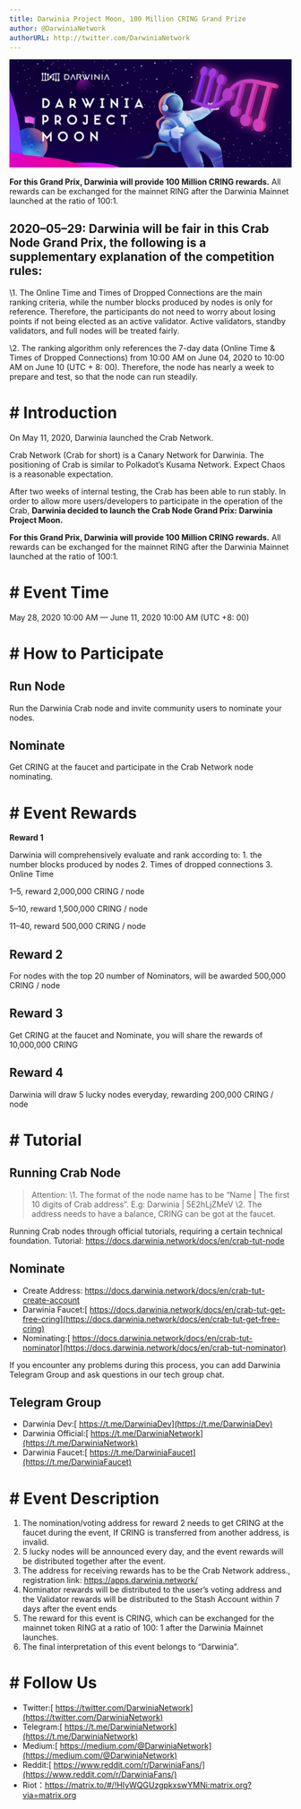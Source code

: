 ```yaml
---
title: Darwinia Project Moon, 100 Million CRING Grand Prize
author: @DarwiniaNetwork
authorURL: http://twitter.com/DarwiniaNetwork
---
```


![](assets/2020-06-01-darwinia-project-moon.png)

**For this Grand Prix, Darwinia will provide 100 Million CRING rewards.** All rewards can be exchanged for the mainnet RING after the Darwinia Mainnet launched at the ratio of 100:1.

<!--truncate-->

## 2020–05–29: Darwinia will be fair in this Crab Node Grand Prix, the following is a supplementary explanation of the competition rules:

\1. The Online Time and Times of Dropped Connections are the main ranking criteria, while the number blocks produced by nodes is only for reference. Therefore, the participants do not need to worry about losing points if not being elected as an active validator. Active validators, standby validators, and full nodes will be treated fairly.

\2. The ranking algorithm only references the 7-day data (Online Time & Times of Dropped Connections) from 10:00 AM on June 04, 2020 to 10:00 AM on June 10 (UTC + 8: 00). Therefore, the node has nearly a week to prepare and test, so that the node can run steadily.

# # Introduction

On May 11, 2020, Darwinia launched the Crab Network.

Crab Network (Crab for short) is a Canary Network for Darwinia. The positioning of Crab is similar to Polkadot’s Kusama Network. Expect Chaos is a reasonable expectation.

After two weeks of internal testing, the Crab has been able to run stably. In order to allow more users/developers to participate in the operation of the Crab, **Darwinia decided to launch the Crab Node Grand Prix: Darwinia Project Moon.**

**For this Grand Prix, Darwinia will provide 100 Million CRING rewards.** All rewards can be exchanged for the mainnet RING after the Darwinia Mainnet launched at the ratio of 100:1.

# # Event Time

May 28, 2020 10:00 AM — June 11, 2020 10:00 AM (UTC +8: 00)

# # How to Participate

## Run Node

Run the Darwinia Crab node and invite community users to nominate your nodes.

## Nominate

Get CRING at the faucet and participate in the Crab Network node nominating.

# # Event Rewards

**Reward 1**

Darwinia will comprehensively evaluate and rank according to: 1. the number blocks produced by nodes 2. Times of dropped connections 3. Online Time

1–5, reward 2,000,000 CRING / node

5–10, reward 1,500,000 CRING / node

11–40, reward 500,000 CRING / node

## **Reward 2**

For nodes with the top 20 number of Nominators, will be awarded 500,000 CRING / node

## **Reward 3**

Get CRING at the faucet and Nominate, you will share the rewards of 10,000,000 CRING

## **Reward 4**

Darwinia will draw 5 lucky nodes everyday, rewarding 200,000 CRING / node

# # Tutorial

## Running Crab Node

> Attention:
> \1. The format of the node name has to be “Name | The first 10 digits of Crab address”. E.g: Darwinia | 5E2hLjZMeV
> \2. The address needs to have a balance, CRING can be got at the faucet.

Running Crab nodes through official tutorials, requiring a certain technical foundation. Tutorial: https://docs.darwinia.network/docs/en/crab-tut-node

## **Nominate**

- Create Address: https://docs.darwinia.network/docs/en/crab-tut-create-account
- Darwinia Faucet:[ https://docs.darwinia.network/docs/en/crab-tut-get-free-cring](https://docs.darwinia.network/docs/en/crab-tut-get-free-cring)
- Nominating:[ https://docs.darwinia.network/docs/en/crab-tut-nominator](https://docs.darwinia.network/docs/en/crab-tut-nominator)

If you encounter any problems during this process, you can add Darwinia Telegram Group and ask questions in our tech group chat.

## **Telegram Group**

- Darwinia Dev:[ https://t.me/DarwiniaDev](https://t.me/DarwiniaDev)
- Darwinia Official:[ https://t.me/DarwiniaNetwork](https://t.me/DarwiniaNetwork)
- Darwinia Faucet:[ https://t.me/DarwiniaFaucet](https://t.me/DarwiniaFaucet)

# # Event Description

1. The nomination/voting address for reward 2 needs to get CRING at the faucet during the event, If CRING is transferred from another address, is invalid.
2. 5 lucky nodes will be announced every day, and the event rewards will be distributed together after the event.
3. The address for receiving rewards has to be the Crab Network address., registration link: https://apps.darwinia.network/
4. Nominator rewards will be distributed to the user’s voting address and the Validator rewards will be distributed to the Stash Account within 7 days after the event ends
5. The reward for this event is CRING, which can be exchanged for the mainnet token RING at a ratio of 100: 1 after the Darwinia Mainnet launches.
6. The final interpretation of this event belongs to “Darwinia”.

# # Follow Us

- Twitter:[ https://twitter.com/DarwiniaNetwork](https://twitter.com/DarwiniaNetwork)
- Telegram:[ https://t.me/DarwiniaNetwork](https://t.me/DarwiniaNetwork)
- Medium:[ https://medium.com/@DarwiniaNetwork](https://medium.com/@DarwiniaNetwork)
- Reddit:[ https://www.reddit.com/r/DarwiniaFans/](https://www.reddit.com/r/DarwiniaFans/)
- Riot：https://matrix.to/#/!HIyWQGUzgpkxswYMNi:matrix.org?via=matrix.org
